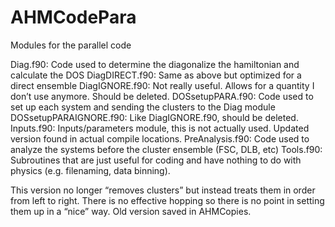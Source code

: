 # AHMCodePara
Modules for the parallel code

Diag.f90: Code used to determine the diagonalize the hamiltonian and calculate the DOS
DiagDIRECT.f90: Same as above but optimized for a direct ensemble
DiagIGNORE.f90: Not really useful. Allows for a quantity I don’t use anymore. Should be deleted.
DOSsetupPARA.f90: Code used to set up each system and sending the clusters to the Diag module
DOSsetupPARAIGNORE.f90: Like DiagIGNORE.f90, should be deleted.
Inputs.f90: Inputs/parameters module, this is not actually used. Updated version found in actual compile locations.
PreAnalysis.f90: Code used to analyze the systems before the cluster ensemble (FSC, DLB, etc)
Tools.f90: Subroutines that are just useful for coding and have nothing to do with physics (e.g. filenaming, data binning).

This version no longer “removes clusters” but instead treats them in order from left to right. There is no effective hopping so there is no point in setting them up in a “nice” way. Old version saved in AHMCopies.